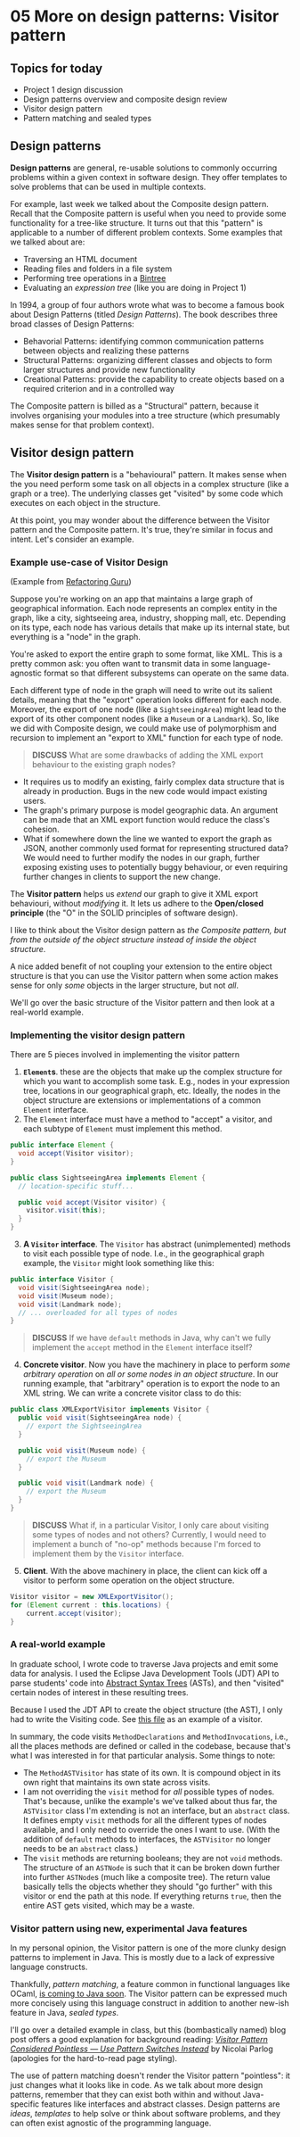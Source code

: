 # 05 More on design patterns: Visitor pattern 

## Topics for today

* Project 1 design discussion
* Design patterns overview and composite design review
* Visitor design pattern
* Pattern matching and sealed types 

## Design patterns

**Design patterns** are general, re-usable solutions to commonly occurring problems within a given context in software design. They offer templates to solve problems that can be used in multiple contexts.

For example, last week we talked about the Composite design pattern. Recall that the Composite pattern is useful when you need to provide some functionality for a tree-like structure. It turns out that this "pattern" is applicable to a number of different problem contexts. Some examples that we talked about are:

* Traversing an HTML document
* Reading files and folders in a file system
* Performing tree operations in a [Bintree](https://opendsa-server.cs.vt.edu/OpenDSA/Books/Everything/html/Bintree.html)
* Evaluating an _expression tree_ (like you are doing in Project 1)

In 1994, a group of four authors wrote what was to become a famous book about Design Patterns (titled *Design Patterns*). The book describes three broad classes of Design Patterns:

- Behavorial Patterns: identifying common communication patterns between objects and realizing these patterns
- Structural Patterns: organizing different classes and objects to form larger structures and provide new functionality
- Creational Patterns: provide the capability to create objects based on a required criterion and in a controlled way

The Composite pattern is billed as a "Structural" pattern, because it involves organising your modules into a tree structure (which presumably makes sense for that problem context).

## Visitor design pattern

The **Visitor design pattern** is a "behavioural" pattern. It makes sense when the you need perform some task on all objects in a complex structure (like a graph or a tree). The underlying classes get "visited" by some code which executes on each object in the structure.

At this point, you may wonder about the difference between the Visitor pattern and the Composite pattern. It's true, they're similar in focus and intent. Let's consider an example.

### Example use-case of Visitor Design

(Example from [Refactoring Guru](https://refactoring.guru/design-patterns/visitor))

Suppose you're working on an app that maintains a large graph of geographical information. Each node represents an complex entity in the graph, like a city, sightseeing area, industry, shopping mall, etc. Depending on its type, each node has various details that make up its internal state, but everything is a "node" in the graph.

You're asked to export the entire graph to some format, like XML. This is a pretty common ask: you often want to transmit data in some language-agnostic format so that different subsystems can operate on the same data.

Each different type of node in the graph will need to write out its salient details, meaning that the "export" operation looks different for each node. Moreover, the export of one node (like a `SightseeingArea`) might lead to the export of its other component nodes (like a `Museum` or a `Landmark`). So, like we did with Composite design, we could make use of polymorphism and recursion to implement an "export to XML" function for each type of node.

> **DISCUSS** What are some drawbacks of adding the XML export behaviour to the existing graph nodes?

* It requires us to modify an existing, fairly complex data structure that is already in production. Bugs in the new code would impact existing users.
* The graph's primary purpose is model geographic data. An argument can be made that an XML export function would reduce the class's cohesion.
* What if somewhere down the line we wanted to export the graph as JSON, another commonly used format for representing structured data? We would need to further modify the nodes in our graph, further exposing existing uses to potentially buggy behaviour, or even requiring further changes in clients to support the new change.

The **Visitor pattern** helps us _extend_ our graph to give it XML export behaviouri, without _modifying_ it. It lets us adhere to the **Open/closed principle** (the "O" in the SOLID principles of software design).

I like to think about the Visitor design pattern as _the Composite pattern, but from the outside of the object structure instead of inside the object structure_.

A nice added benefit of not coupling your extension to the entire object structure is that you can use the Visitor pattern when some action makes sense for only _some_ objects in the larger structure, but not _all_.

We'll go over the basic structure of the Visitor pattern and then look at a real-world example.

### Implementing the visitor design pattern

There are 5 pieces involved in implementing the visitor pattern

1. **`Element`s**. these are the objects that make up the complex structure for which you want to accomplish some task. E.g., nodes in your expression tree, locations in our geographical graph, etc. Ideally, the nodes in the object structure are extensions or implementations of a common `Element` interface.
2. The `Element` interface must have a method to "accept" a visitor, and each subtype of `Element` must implement this method.


```java
public interface Element {
  void accept(Visitor visitor);
}
```

```java
public class SightseeingArea implements Element {
  // location-specific stuff...

  public void accept(Visitor visitor) {
    visitor.visit(this);
  }
} 
```

3. **A  `Visitor` interface**. The `Visitor` has abstract (unimplemented) methods to visit each possible type of node. I.e., in the geographical graph example, the `Visitor` might look something like this:

```java
public interface Visitor {
  void visit(SightseeingArea node);
  void visit(Museum node);
  void visit(Landmark node);
  // ... overloaded for all types of nodes 
}
``` 

> **DISCUSS** If we have `default` methods in Java, why can't we fully implement the `accept` method in the `Element` interface itself?

4. **Concrete visitor**. Now you have the machinery in place to perform _some arbitrary operation_ on _all or some nodes in an object structure_. In our running example, that "arbitrary" operation is to export the node to an XML string. We can write a concrete visitor class to do this:

```java
public class XMLExportVisitor implements Visitor {
  public void visit(SightseeingArea node) {
    // export the SightseeingArea 
  }

  public void visit(Museum node) {
    // export the Museum 
  }

  public void visit(Landmark node) {
    // export the Museum 
  }
}
```

> **DISCUSS** What if, in a particular Visitor, I only care about visiting some types of nodes and not others? Currently, I would need to implement a bunch of "no-op" methods because I'm forced to implement them by the `Visitor` interface. 

5. **Client**. With the above machinery in place, the client can kick off a visitor to perform some operation on the object structure.

```java
Visitor visitor = new XMLExportVisitor();
for (Element current : this.locations) {
    current.accept(visitor);
}
```

### A real-world example

In graduate school, I wrote code to traverse Java projects and emit some data for analysis. I used the Eclipse Java Development Tools (JDT) API to parse students' code into [Abstract Syntax Trees](https://astexplorer.net/) (ASTs), and then "visited" certain nodes of interest in these resulting trees.

Because I used the JDT API to create the object structure (the AST), I only had to write the Visiting code. See [this file](https://github.com/ayaankazerouni/incremental-testing/blob/master/src/visitors/ast/MethodASTVisitor.java) as an example of a visitor.

In summary, the code visits `MethodDeclarations` and `MethodInvocations`, i.e., all the places methods are defined or called in the codebase, because that's what I was interested in for that particular analysis. Some things to note:

* The `MethodASTVisitor` has state of its own. It is compound object in its own right that maintains its own state across visits.
* I am not overriding the `visit` method for _all_ possible types of nodes. That's because, unlike the example's we've talked about thus far, the `ASTVisitor` class I'm extending is not an interface, but an `abstract` class. It defines empty `visit` methods for all the different types of nodes available, and I only need to override the ones I want to use. (With the addition of `default` methods to interfaces, the `ASTVisitor` no longer needs to be an `abstract` class.)
* The `visit` methods are returning booleans; they are not `void` methods. The structure of an `ASTNode` is such that it can be broken down further into further `ASTNode`s (much like a composite tree). The return value basically tells the objects whether they should "go further" with this visitor or end the path at this node. If everything returns `true`, then the entire AST gets visited, which may be a waste.

### Visitor pattern using new, experimental Java features 

In my personal opinion, the Visitor pattern is one of the more clunky design patterns to implement in Java. This is mostly due to a lack of expressive language constructs.

Thankfully, _pattern matching_, a feature common in functional languages like OCaml, [is coming to Java soon](https://openjdk.org/jeps/441). The Visitor pattern can be expressed much more concisely using this language construct in addition to another new-ish feature in Java, _sealed types_.

I'll go over a detailed example in class, but this (bombastically named) blog post offers a good explanation for background reading: [_Visitor Pattern Considered Pointless — Use Pattern Switches Instead_](https://nipafx.dev/java-visitor-pattern-pointless/) by Nicolai Parlog (apologies for the hard-to-read page styling).

The use of pattern matching doesn't render the Visitor pattern "pointless": it just changes what it looks like in code. As we talk about more design patterns, remember that they can exist both within and without Java-specific features like interfaces and abstract classes. Design patterns are _ideas_, _templates_ to help solve or think about software problems, and they can often exist agnostic of the programming language.

 

